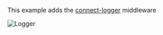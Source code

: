 
This example adds the [connect-logger](https://www.npmjs.com/package/connect-logger) middleware

![Logger](http://f.cl.ly/items/3i2G451L3O3R182b3p14/Screen%20Shot%202015-02-18%20at%2016.02.59.png)
